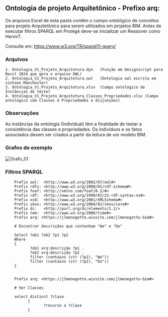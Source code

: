 ## Ontologia de projeto Arquitetônico - Prefixo arq:

Os arquivos Excel de esta pasta contêm o campo ontológico de conceitos para projeto Arquitetônico para serem utilizados em projetos BIM. 
Antes de executar filtros SPARQL em Protégé deve-se inicializar um Reasoner como HermiT.

Consulte em: https://www.w3.org/TR/sparql11-query/

### Arquivos
    1. Ontologia_V1_Projeto_Arquitetura.dyn   (Função em Designscript para Revit 2024 que gera o arquivo OWL)
    2. Ontologia_V1_Projeto_Arquitetura.owl   (Ontologia owl escrita em sintaxe Manchester)
    3. Ontologia_V1_Projeto_Arquitetura.xlsx  (Campo ontológico de Instâncias de teste)
    4. Ontologia_V1_Projeto_Arquitetura_Classes_Propriedades.xlsx (Campo ontológico com Classes e Propriedades e disjunções) 

### Observações

As instâncias da ontologia (Individual) têm a finalidade de testar a consistência das classes e propriedades. 
Os indivíduos e os fatos associados devem ser criados a partir da leitura de um modelo BIM.

### Grafos de exemplo
![Grafo_01](https://github.com/JLMenegotto/OntologiaBIM/assets/9437020/595c3427-4820-4f10-b329-6dc09a8cf39b)


### Filtros SPARQL

        Prefix owl:  <http://www.w3.org/2002/07/owl#>
        Prefix rdfs: <http://www.w3.org/2000/01/rdf-schema#>
        Prefix foaf: <http://xmlns.com/foaf/0.1/#>
        Prefix rdf:  <http://www.w3.org/1999/02/22-rdf-syntax-ns#>
        Prefix xsd:  <http://www.w3.org/2001/XMLSchema#>
        Prefix skos: <http://www.w3.org/2004/02/skos/core#>
        Prefix dc:   <http://purl.org/dc/elements/1.1/>
        Prefix tem:  <http://www.w3.org/2006/time#>
        Prefix arq: <https://jlmenegotto.wixsite.com/jlmenegotto-bim#>
    
        # Encontrar descrições que contenham "Wa" e "Do"
    
        Select ?ob1 ?ob2 ?p1 ?p2 
        Where
        {
               ?ob1 arq:descrição ?p1 .
               ?ob2 arq:descrição ?p2 .
               filter (contains (str (?p1), "Wa")) 
               filter (contains (str (?p2), "Do")) 
        }


        Prefix arq: <https://jlmenegotto.wixsite.com/jlmenegotto-bim#>

        # Ver Classes

        select distinct ?clase
              { 
                     ?recurso a ?clase
              }
